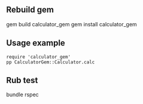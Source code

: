 ## Rebuild gem
gem build calculator_gem
gem install calculator_gem

## Usage example
```
require 'calculator_gem'
pp CalculatorGem::Calculator.calc
```

## Rub test
bundle
rspec
